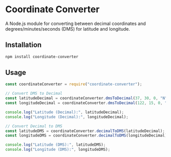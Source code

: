 # Coordinate Converter

A Node.js module for converting between decimal coordinates and degrees/minutes/seconds (DMS) for latitude and longitude.

## Installation

```bash
npm install coordinate-converter
```

## Usage

```javascript
const coordinateConverter = require("coordinate-converter");

// Convert DMS to Decimal
const latitudeDecimal = coordinateConverter.dmsToDecimal(37, 30, 0, "N");
const longitudeDecimal = coordinateConverter.dmsToDecimal(122, 15, 0, "W");

console.log("Latitude (Decimal):", latitudeDecimal);
console.log("Longitude (Decimal):", longitudeDecimal);

// Convert Decimal to DMS
const latitudeDMS = coordinateConverter.decimalToDMS(latitudeDecimal);
const longitudeDMS = coordinateConverter.decimalToDMS(longitudeDecimal);

console.log("Latitude (DMS):", latitudeDMS);
console.log("Longitude (DMS):", longitudeDMS);
```

